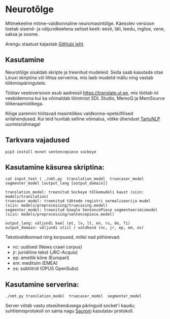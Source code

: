 # Neurotõlge
Mitmekeelne mitme-valdkonnaline neuromasintõlge. Käesolev versioon toetab sisend- ja väljundkeelena seitset keelt: eesti, läti, leedu, inglise, vene, saksa ja soome.

Arengu staatust kajastab [GitHubi leht](https://github.com/tartunlp/kama).

## Kasutamine

Neurotõlge sisaldab skripte ja treenitud mudeleid. Seda saab kasutada otse Linuxi skriptina või lihtsa serverina, mis laeb mudelid mällu ning vastab tõlkimispäringutele.

Töötav veebiversioon asub aadressil https://translate.ut.ee, mis töötab nii veebidemona kui ka võimaldab lõimimist SDL Studio, MemoQ ja MemSource tõlkeraamistikega.

Kõige paremini töötavad masintõlkes valdkonna-spetsiifilised erilahendused. Kui teid huvitab selline võimalus, võtke ühendust [TartuNLP](https://tartunlp.ai) uurimisrühmaga!

## Tarkvara vajadused

```
pip3 install mxnet sentencepiece sockeye
```

## Kasutamine käsurea skriptina:

```
cat input_text | ./nmt.py  translation_model  truecaser_model  segmenter_model [output_lang [output_domain]]

translation_model: treenitud Sockeye tõlkemudeli kaust (siin: models/translation)
truecaser_model: treenitud tähtede registri normaliseerija mudel (siin: models/preprocessing/truecasing.model)
segmenter_model: treenitud Google SentencePiece segmenteerimismudel (siin: models/preprocessing/sentencepiece.model)

output_lang: väljundi keel (et, lv, lt, en, ru, de, fi)
output_domain: väljundi stiil / valdkond (nc, jr, ep, em, os)
```

Tekstivaldkonnad ning korpused, millel nad põhinevad:
* nc: uudised (News crawl corpus)
* jr: juriidiline tekst (JRC-Acquis)
* ep: ametlik kõne (Europarl)
* em: meditsiin (EMEA)
* os: subtiitrid (OPUS OpenSubs)

## Kasutamine serverina:

```
./nmt.py translation_model  truecaser_model  segmenter_model
```

Server võtab vastu otseühendusega päringuid socket'i kaudu; suhtlemisprotokoll on sama nagu [Sauroni](https://github.com/TartuNLP/sauron) kasutatav protokoll.
